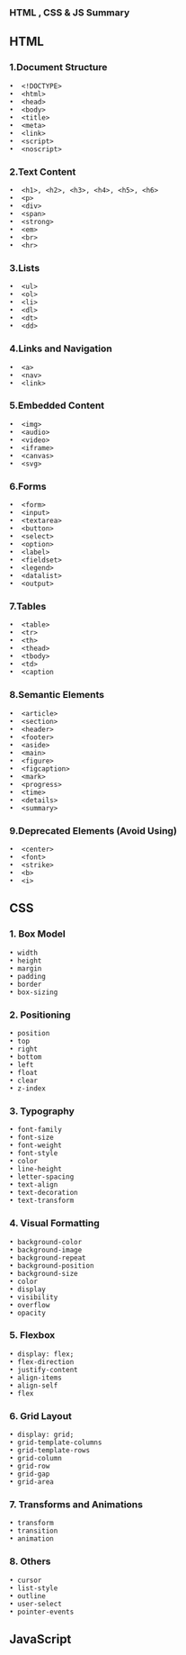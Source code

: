### HTML , CSS & JS Summary

## HTML

### 1.Document Structure
```
•  <!DOCTYPE>
•  <html>
•  <head>
•  <body>
•  <title>
•  <meta>
•  <link>
•  <script>
•  <noscript>
```
###  2.Text Content
```
•  <h1>, <h2>, <h3>, <h4>, <h5>, <h6>
•  <p>
•  <div>
•  <span>
•  <strong>
•  <em>
•  <br>
•  <hr>
```

### 3.Lists
```
•  <ul>
•  <ol>
•  <li>
•  <dl>
•  <dt>
•  <dd>
```

### 4.Links and Navigation
```
•  <a>
•  <nav>
•  <link>
```

### 5.Embedded Content
```
•  <img>
•  <audio>
•  <video>
•  <iframe>
•  <canvas>
•  <svg>
```

### 6.Forms
```
•  <form>
•  <input>
•  <textarea>
•  <button>
•  <select>
•  <option>
•  <label>
•  <fieldset>
•  <legend>
•  <datalist>
•  <output>
```
### 7.Tables
```
•  <table>
•  <tr>
•  <th>
•  <thead>
•  <tbody>
•  <td>
•  <caption
```

### 8.Semantic Elements
```
•  <article>
•  <section>
•  <header>
•  <footer>
•  <aside>
•  <main>
•  <figure>
•  <figcaption>
•  <mark>
•  <progress>
•  <time>
•  <details>
•  <summary>
```
### 9.Deprecated Elements (Avoid Using)
```
•  <center>
•  <font>
•  <strike>
•  <b>
•  <i>
```
## CSS

### 1. Box Model
```
• width
• height
• margin
• padding
• border
• box-sizing
```
### 2. Positioning
```
• position
• top
• right
• bottom
• left
• float
• clear
• z-index
```
### 3. Typography
```
• font-family
• font-size
• font-weight
• font-style
• color
• line-height
• letter-spacing
• text-align
• text-decoration
• text-transform
```
### 4. Visual Formatting
```
• background-color
• background-image
• background-repeat
• background-position
• background-size
• color
• display
• visibility
• overflow
• opacity
```
### 5. Flexbox
```
• display: flex;
• flex-direction
• justify-content
• align-items
• align-self
• flex
```
### 6. Grid Layout
```
• display: grid;
• grid-template-columns
• grid-template-rows
• grid-column
• grid-row
• grid-gap
• grid-area
```

### 7. Transforms and Animations
```
• transform
• transition
• animation
```
### 8. Others
```
• cursor
• list-style
• outline
• user-select
• pointer-events
```

## JavaScript






